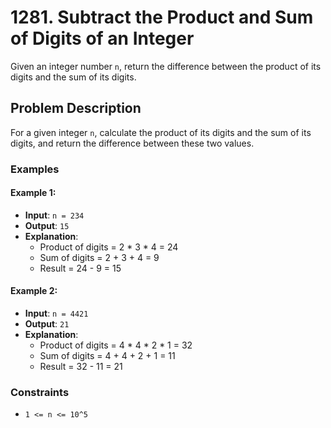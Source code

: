 # 1281. Subtract the Product and Sum of Digits of an Integer

Given an integer number `n`, return the difference between the product of its digits and the sum of its digits.

## Problem Description

For a given integer `n`, calculate the product of its digits and the sum of its digits, and return the difference between these two values.

### Examples

#### Example 1:
- **Input**: `n = 234`
- **Output**: `15`
- **Explanation**: 
  - Product of digits = 2 * 3 * 4 = 24
  - Sum of digits = 2 + 3 + 4 = 9
  - Result = 24 - 9 = 15

#### Example 2:
- **Input**: `n = 4421`
- **Output**: `21`
- **Explanation**: 
  - Product of digits = 4 * 4 * 2 * 1 = 32
  - Sum of digits = 4 + 4 + 2 + 1 = 11
  - Result = 32 - 11 = 21

### Constraints
- `1 <= n <= 10^5`
